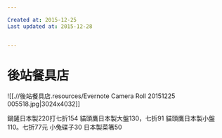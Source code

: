 ```yaml
---

Created at: 2015-12-25
Last updated at: 2015-12-28


---
```


# 後站餐具店


![[.//後站餐具店.resources/Evernote Camera Roll 20151225 005518.jpg\|3024x4032]]

鍋鏟日本製220打七折154
貓頭鷹日本製大盤130，七折91
貓頭鷹日本製小盤110。七折77元
小兔碟子30
日本製菜箸50

